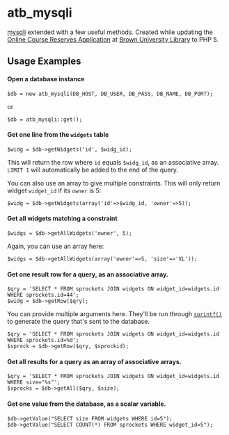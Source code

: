 # atb_mysqli
 
[mysqli](http://us3.php.net/manual/en/book.mysqli.php) extended with a few useful methods. Created while updating the [Online Course Reserves Application](https://library.brown.edu/DigitalTechnologies/category/ocra/) at [Brown University Library](http://library.brown.edu) to PHP 5.

## Usage Examples

#### Open a database instance

	$db = new atb_mysqli(DB_HOST, DB_USER, DB_PASS, DB_NAME, DB_PORT);

or 

	$db = atb_mysqli::get();

#### Get one line from the `widgets` table

	$widg = $db->getWidgets('id', $widg_id);

This will return the row where `id` equals `$widg_id`, as an associative array. `LIMIT 1` will automatically be added to the end of the query.

You can also use an array to give multiple constraints. This will only return widget `widget_id` if its `owner` is 5:

	$widg = $db->getWidgets(array('id'=>$widg_id, 'owner'=>5));

#### Get all widgets matching a constraint

	$widgs = $db->getAllWidgets('owner', 5);

Again, you can use an array here:

	$widgs = $db->getAllWidgets(array('owner'=>5, 'size'=>'XL'));

#### Get one result row for a query, as an associative array.

	$qry = 'SELECT * FROM sprockets JOIN widgets ON widget_id=widgets.id WHERE sprockets.id=44';
	$widg = $db->getRow($qry);

You can provide multiple arguments here. They'll be run through [`sprintf()`](http://php.net/manual/en/function.sprintf.php) to generate the query that's sent to the database.

	$qry = 'SELECT * FROM sprockets JOIN widgets ON widget_id=widgets.id WHERE sprockets.id=%d';
	$sprock = $db->getRow($qry, $sprockid);

#### Get all results for a query as an array of associative arrays.

	$qry = 'SELECT * FROM sprockets JOIN widgets ON widget_id=widgets.id WHERE size="%s"';
	$sprocks = $db->getAll($qry, $size);

#### Get one value from the database, as a scalar variable.

	$db->getValue("SELECT size FROM widgets WHERE id=5");
	$db->getValue("SELECT COUNT(*) FROM sprockets WHERE widget_id=5");